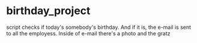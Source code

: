 # birthday_project
script checks if today's somebody's birthday. And if it is, the e-mail is sent to all the employess. Inside of e-mail there's a photo and the gratz
